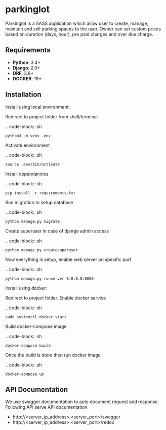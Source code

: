# parkinglot
Parkinglot is a SASS application which allow user to create, manage, maintain and sell parking spaces to the user. Owner can set custom prices based on duration (days, hour), pre paid charges and over due charge.

Requirements
------------

* **Python**: 3.4+
* **Django**: 2.0+
* **DRF**: 3.8+
* **DOCKER**: 18+

Installation
------------

Install using local environment:

Redirect to project folder from shell/terminal

.. code-block:: sh

    python3 -m venv .env

Activate environment

.. code-block:: sh

    source .env/bin/activate

Install dependancies

.. code-block:: sh

    pip install -r requirements.txt

Run migration to setup database

.. code-block:: sh

    python manage.py migrate

Create superuser in case of django admin access

.. code-block:: sh

    python manage.py createsuperuser

Now everything is setup, enable web server on specific port

.. code-block:: sh

    python manage.py runserver 0.0.0.0:8000

Install using docker:

Redirect to project folder. Enable docker service

.. code-block:: sh

    sudo systemctl docker start

Build docker-compose image

.. code-block:: sh

    docker-compose build

Once the build is done then run docker image

.. code-block:: sh

    docker-compose up

API Documentation
------------
We use swagger documentation to auto document request and response.
Following API serve API documentation

* http://<server_ip_address>:<server_port>/swagger
* http://<server_ip_address>:<server_port>/redoc